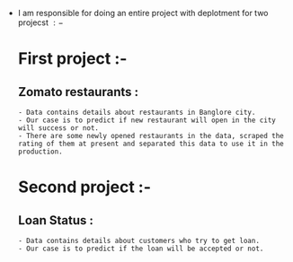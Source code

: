 - I am responsible for doing an entire project with deplotment for two projecst $:-$
    # First project :- 
  ## Zomato restaurants :
      - Data contains details about restaurants in Banglore city.
      - Our case is to predict if new restaurant will open in the city will success or not.
      - There are some newly opened restaurants in the data, scraped the rating of them at present and separated this data to use it in the production.
    
    # Second project :- 
  ## Loan Status :
      - Data contains details about customers who try to get loan.
      - Our case is to predict if the loan will be accepted or not.
